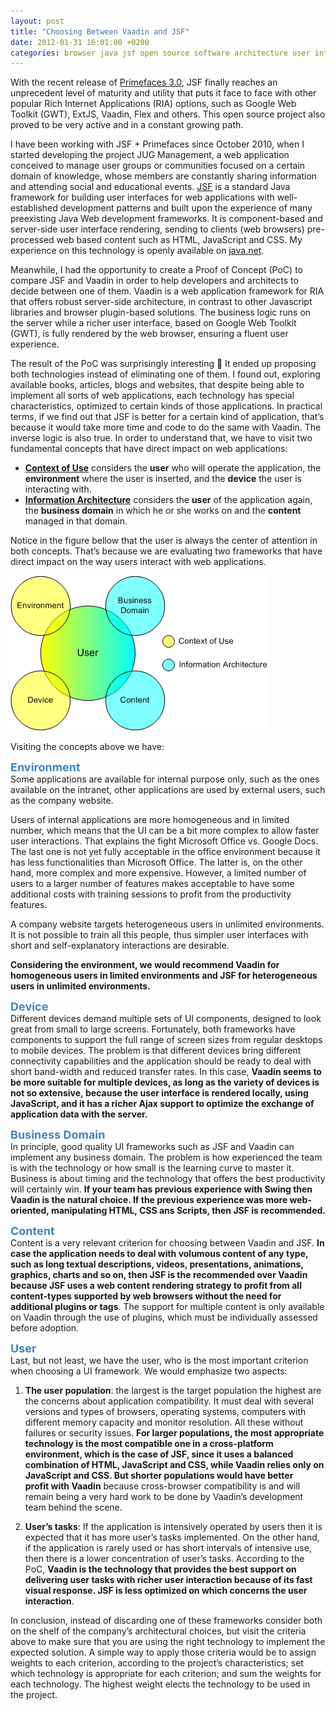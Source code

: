 ```yaml
---
layout: post
title: "Choosing Between Vaadin and JSF"
date: 2012-01-31 16:01:00 +0200
categories: browser java jsf open source software architecture user interface web
---
```


With the recent release of <a href="http://blog.primefaces.org/?p=1588" target="_blank">Primefaces 3.0</a>, JSF finally reaches an unprecedent level of maturity and utility that puts it face to face with other popular Rich Internet Applications (RIA) options, such as Google Web Toolkit (GWT), ExtJS, Vaadin, Flex and others. This open source project also proved to be very active and in a constant growing path.

I have been working with JSF + Primefaces since October 2010, when I started developing the project JUG Management, a web application conceived to manage user groups or communities focused on a certain domain of knowledge, whose members are constantly sharing information and attending social and educational events. <a href="http://www.oracle.com/technetwork/java/javaee/javaserverfaces-139869.html" target="_blank">JSF</a> is a standard Java framework for building user interfaces for web applications with well-established development patterns and built upon the experience of many preexisting Java Web development frameworks. It is component-based and server-side user interface rendering, sending to clients (web browsers) pre-processed web based content such as HTML, JavaScript and CSS. My experience on this technology is openly available on <a href="http://java.net/projects/cejug/sources/jug-management/show" target="_blank">java.net</a>.

Meanwhile, I had the opportunity to create a Proof of Concept (PoC) to compare JSF and Vaadin in order to help developers and architects to decide between one of them. Vaadin is a web application framework for RIA that offers robust server-side architecture, in contrast to other Javascript libraries and browser plugin-based solutions. The business logic runs on the server while a richer user interface, based on Google Web Toolkit (GWT), is fully rendered by the web browser, ensuring a fluent user experience.

The result of the PoC was surprisingly interesting 🙂 It ended up proposing both technologies instead of eliminating one of them. I found out, exploring available books, articles, blogs and websites, that despite being able to implement all sorts of web applications, each technology has special characteristics, optimized to certain kinds of those applications. In practical terms, if we find out that JSF is better for a certain kind of application, that’s because it would take more time and code to do the same with Vaadin. The inverse logic is also true. In order to understand that, we have to visit two fundamental concepts that have direct impact on web applications:

- <a href="http://citeseerx.ist.psu.edu/viewdoc/summary?doi=10.1.1.100.4512" target="_blank"><b>Context of Use</b></a> considers the <b>user</b> who will operate the application, the <b>environment</b> where the user is inserted, and the <b>device</b> the user is interacting with.
- <a href="http://shop.oreilly.com/product/9780596000356.do" target="_blank"><b>Information Architecture</b></a> considers the <b>user</b> of the application again, the <b>business domain</b> in which he or she works on and the <b>content</b> managed in that domain.

Notice in the figure bellow that the user is always the center of attention in both concepts. That’s because we are evaluating two frameworks that have direct impact on the way users interact with web applications.

![context-use-information-architecture.png](/images/posts/context-use-information-architecture.png)

Visiting the concepts above we have:

<b><span style="color: #3d85c6; font-size: large;">Environment</span></b><br/>Some applications are available for internal purpose only, such as the ones available on the intranet, other applications are used by external users, such as the company website.

Users of internal applications are more homogeneous and in limited number, which means that the UI can be a bit more complex to allow faster user interactions. That explains the fight Microsoft Office vs. Google Docs. The last one is not yet fully acceptable in the office environment because it has less functionalities than Microsoft Office. The latter is, on the other hand, more complex and more expensive. However, a limited number of users to a larger number of features makes acceptable to have some additional costs with training sessions to profit from the productivity features.

A company website targets heterogeneous users in unlimited environments. It is not possible to train all this people, thus simpler user interfaces with short and self-explanatory interactions are desirable.

<b>Considering the environment, we would recommend Vaadin for homogeneous users in limited environments and JSF for heterogeneous users in unlimited environments.</b>

<b><span style="background-color: white; color: #3d85c6; font-size: large;">Device</span></b><br/>Different devices demand multiple sets of UI components, designed to look great from small to large screens. Fortunately, both frameworks have components to support the full range of screen sizes from regular desktops to mobile devices. The problem is that different devices bring different connectivity capabilities and the application should be ready to deal with short band-width and reduced transfer rates. In this case, <b>Vaadin seems to be more suitable for multiple devices, as long as the variety of devices is not so extensive, because the user interface is rendered locally, using JavaScript, and it has a richer Ajax support to optimize the exchange of application data with the server.</b>

<b><span style="color: #3d85c6; font-size: large;">Business Domain</span></b><br/>In principle, good quality UI frameworks such as JSF and Vaadin can implement any business domain. The problem is how experienced the team is with the technology or how small is the learning curve to master it. Business is about timing and the technology that offers the best productivity will certainly win. <b>If your team has previous experience with Swing then Vaadin is the natural choice. If the previous experience was more web-oriented, manipulating HTML, CSS ans Scripts, then JSF is recommended.</b>

<b><span style="color: #3d85c6; font-size: large;">Content</span></b><br/>Content is a very relevant criterion for choosing between Vaadin and JSF. <b>In case the application needs to deal with volumous content of any type, such as long textual descriptions, videos, presentations, animations, graphics, charts and so on, then JSF is the recommended over Vaadin because JSF uses a web content rendering strategy to profit from all content-types supported by web browsers without the need for additional plugins or tags</b>. The support for multiple content is only available on Vaadin through the use of plugins, which must be individually assessed before adoption.

<span style="background-color: white; color: #3d85c6; font-size: large;"><b>User</b></span><br/>Last, but not least, we have the user, who is the most important criterion when choosing a UI framework. We would emphasize two aspects:

1. <b>The user population</b>: the largest is the target population the highest are the concerns about application compatibility. It must deal with several versions and types of browsers, operating systems, computers with different memory capacity and monitor resolution. All these without failures or security issues. <b>For larger populations, the most appropriate technology is the most compatible one in a cross-platform environment, which is the case of JSF, since it uses a balanced combination of HTML, JavaScript and CSS, while Vaadin relies only on JavaScript and CSS. But shorter populations would have better profit with Vaadin</b> because cross-browser compatibility is and will remain being a very hard work to be done by Vaadin’s development team behind the scene.

2. <b>User’s tasks</b>: If the application is intensively operated by users then it is expected that it has more user’s tasks implemented. On the other hand, if the application is rarely used or has short intervals of intensive use, then there is a lower concentration of user’s tasks. According to the PoC, <b>Vaadin is the technology that provides the best support on delivering user tasks with richer user interaction because of its fast visual response. JSF is less optimized on which concerns the user interaction</b>.

In conclusion, instead of discarding one of these frameworks consider both on the shelf of the company’s architectural choices, but visit the criteria above to make sure that you are using the right technology to implement the expected solution. A simple way to apply those criteria would be to assign weights to each criterion, according to the project’s characteristics; set which technology is appropriate for each criterion; and sum the weights for each technology. The highest weight elects the technology to be used in the project.
